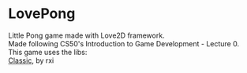# LovePong
Little Pong game made with Love2D framework. <br/>
Made following CS50's Introduction to Game Development - Lecture 0.
<br />
This game uses the libs: <br />
[Classic](https://github.com/rxi/classic/), by rxi <br/>
